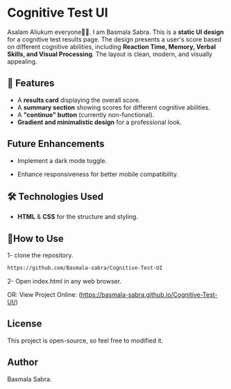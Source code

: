 # Cognitive Test UI

Asalam Aliukum everyone👋🏻. I am Basmala Sabra. This is a **static UI design** for a cognitive test results page. The design presents a user's score based on different cognitive abilities, including **Reaction Time, Memory, Verbal Skills, and Visual Processing**. The layout is clean, modern, and visually appealing.

## 🎨 Features

- A **results card** displaying the overall score.
- A **summary section** showing scores for different cognitive abilities.
- A **"continue" button** (currently non-functional).
- **Gradient and minimalistic design** for a professional look.

## Future Enhancements

- Implement a dark mode toggle.

- Enhance responsiveness for better mobile compatibility.

## 🛠️ Technologies Used

- **HTML** & **CSS** for the structure and styling.

## 🚀How to Use

1- clone the repository.

```bash
https://github.com/Basmala-sabra/Cognitive-Test-UI
```

2- Open index.html in any web browser.

OR:
View Project Online: (https://basmala-sabra.github.io/Cognitive-Test-UI/)

## License

This project is open-source, so feel free to modified it.

## Author

Basmala Sabra.
